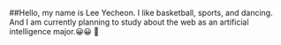 ##Hello, my name is Lee Yecheon. I like basketball, sports, and dancing. And I am currently planning to study about the web as an artificial intelligence major.😀😀
 👋

<!--
**2ye1000/2ye1000** is a ✨ _special_ ✨ repository because its `README.md` (this file) appears on your GitHub profile.

Here are some ideas to get you started:

Hello, my name is Lee Yecheon. I like basketball, sports, and dancing. And I am currently planning to study about the web as an artificial intelligence major.😀😀

